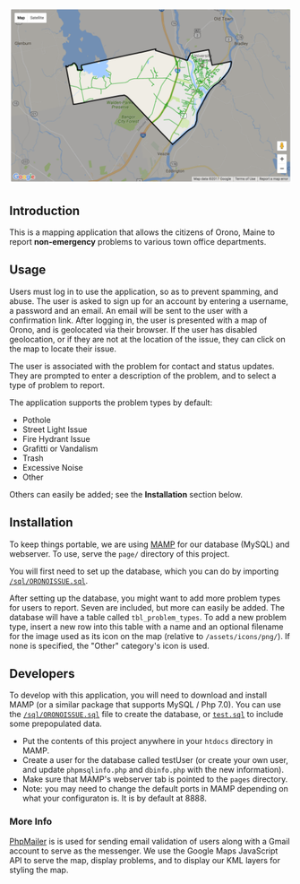 # ![pageres](screenshot.png)

## Introduction

This is a mapping application that allows the citizens of Orono, Maine to report **non-emergency** problems to various town office departments.

## Usage

Users must log in to use the application, so as to prevent spamming, and abuse. The user is asked to sign up for an account by entering a username, a password and an email. An email will be sent to the user with a confirmation link. After logging in, the user is presented with a map of Orono, and is geolocated via their browser. If the user has disabled geolocation, or if they are not at the location of the issue, they can click on the map to locate their issue.

The user is associated with the problem for contact and status updates. They are prompted to enter a description of the problem, and to select a type of problem to report. 

The application supports the problem types by default: 
* Pothole
* Street Light Issue
* Fire Hydrant Issue
* Grafitti or Vandalism
* Trash
* Excessive Noise
* Other

Others can easily be added; see the **Installation** section below.

## Installation

To keep things portable, we are using [MAMP](https://www.mamp.info/en/) for our database (MySQL) and webserver. To use, serve the `page/` directory of this project.

You will first need to set up the database, which you can do by importing [`/sql/ORONOISSUE.sql`](/sql/ORONOISSUE.sql).

After setting up the database, you might want to add more problem types for users to report. Seven are included, but more can easily be added. The database will have a table called `tbl_problem_types`. To add a new problem type, insert a new row into this table with a name and an optional filename for the image used as its icon on the map (relative to `/assets/icons/png/`). If none is specified, the "Other" category's icon is used.

## Developers 

To develop with this application, you will need to download and install MAMP (or a similar package that supports MySQL / Php 7.0). You can use the [`/sql/ORONOISSUE.sql`](/sql/ORONOISSUE.sql) file to create the database, or [`test.sql`](/sql/test.sql) to include some prepopulated data. 

* Put the contents of this project anywhere in your `htdocs` directory in MAMP.
* Create a user for the database called testUser (or create your own user, and update `phpmsqlinfo.php` and `dbinfo.php` with the new information).
* Make sure that MAMP's webserver tab is pointed to the `pages` directory.
* Note: you may need to change the default ports in MAMP depending on what your configuraton is. It is by default at 8888. 

### More Info

[PhpMailer](https://github.com/PHPMailer/PHPMailer) is is used for sending email validation of users along with a Gmail account to serve as the messenger. We use the Google Maps JavaScript API to serve the map, display problems, and to display our KML layers for styling the map.